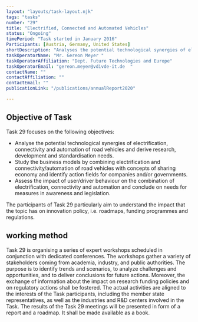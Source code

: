 ```yaml
---
layout: "layouts/task-layout.njk"
tags: "tasks"
number: "29"
title: "Electrified, Connected and Automated Vehicles"
status: "Ongoing"
timePeriod: "Task started in January 2016"
Participants: [Austria, Germany, United States]
shortDescription: "Analyses the potential technological synergies of electrification, connectivity and automation of road vehicles and derive research, development and standardisation need"
taskOperatorName: "Mr. Gereon Meyer "
taskOperatorAffiliation: "Dept. Future Technologies and Europe"
taskOperatorEmail: "gereon.meyer@vdivde-it.de  "
contactName: ""
contactAffiliation: ""
contactEmail: ""
publicationLink: "/publications/annualReport2020"

---
```


## Objective of Task

Task 29 focuses on the following objectives: 

- Analyse the potential technological synergies of electrification, connectivity and automation of road vehicles and derive research, development and standardisation needs. 
- Study the business models by combining electrification and connectivity/automation of road vehicles with concepts of sharing economy and identify action fields for companies and/or governments. 
- Assess the impact of user/driver behaviour on the combination of electrification, connectivity and automation and conclude on needs for measures in awareness and legislation.  

The participants of Task 29 particularly aim to understand the impact that the topic has on innovation policy, i.e. roadmaps, funding programmes and regulations. 

## working method
Task 29 is organising a series of expert workshops scheduled in conjunction with dedicated conferences. The workshops gather a variety of stakeholders coming from academia, industry, and public authorities. The purpose is to identify trends and scenarios, to analyze challenges and opportunities, and to deliver conclusions for future actions. Moreover, the exchange of information about the impact on research funding policies and on regulatory actions shall be fostered. The actual activities are aligned to the interests of the Task participants, including the member state representatives, as well as the industries and R&D centers involved in the Task. The results of the Task 29 meetings will be presented in form of a report and a roadmap. It shall be made available as a book.  
